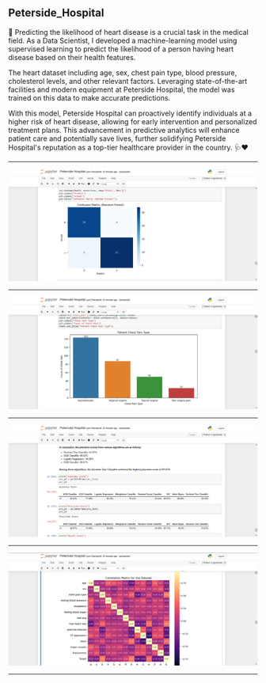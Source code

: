 ## Peterside_Hospital

🏥 Predicting the likelihood of heart disease is a crucial task in the medical field. As a Data Scientist, I developed a machine-learning model using supervised learning to predict the likelihood of a person having heart disease based on their health features.

The heart dataset including age, sex, chest pain type, blood pressure, cholesterol levels, and other relevant factors. Leveraging state-of-the-art facilities and modern equipment at Peterside Hospital, the model was trained on this data to make accurate predictions.

With this model, Peterside Hospital can proactively identify individuals at a higher risk of heart disease, allowing for early intervention and personalized treatment plans. This advancement in predictive analytics will enhance patient care and potentially save lives, further solidifying Peterside Hospital's reputation as a top-tier healthcare provider in the country. 🩺❤️

<hr>

![My Image](assetx/img1.png)

<hr>

![My Image](assetx/img2.png)

<hr>

![My Image](assetx/img3.png)

<hr>

![My Image](assetx/img4.png)

<hr>

<br>

<br>


